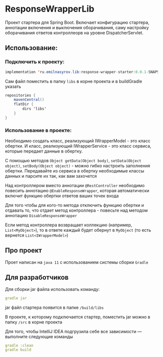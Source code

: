# ResponseWrapperLib

Проект стартера для Spring Boot. Включает конфигурацию стартера, аннотации включения и выключения оборачивания, 
саму настройку оборачивания ответов контроллеорв на уровне DispatcherServlet.

## Использование:
### Подключить к проекту:
```java
implementation 'ru.emilnasyrov.lib:response-wrapper-starter:0.0.1-SNAPSHOT'
```

Сам файл поместить в папку `libs` в корне проекта и в buildGradle указать
```java
repositories {
    mavenCentral()
    flatDir {
        dirs 'libs'
    }
}
```

### Использование в проекте:
Необходимо создать класс, реализующий IWrapperModel - это класс обертки. 
И класс, реализующий IWrapperService - это класс сервиса, которые передает данные в обертку.

С помощью методов ``Object getData(Object body)``, ``setData(Object object)``, ``setBody(Object object)`` - можно гибко настроить заполнения обертки. 
Передавайте из сервиса в обертку необходимые классы данных и парсите их так, как вам захочется

Над контроллером вместо аннотации ``@RestController`` необходимо повесить аннотацию ``@EnableResponseWrapper``, 
которая автоматически включит функцию обертки ответов ваших точек входа

Для того чтобы для кого-то метода отключить функцию обертки и отдавать то, что отдает метод контроллера - 
повесьте над методом аннотацию ``DisableResponseWrapper``

Если метод контроллера возвращает коллекцию (например, ``List<MyObject>``), то в ответе каждый будет обернут в ``MyObject`` 
(то есть вернется ``List<IWrapperModel>``)

## Про проект
Проет написан на ``java 11`` с использованием системы сборки ``Gradle``

## Для разработчиков
Для сборки jar файла использовать команду:
```yaml
gradle jar
```
jar файл стартера появится в папке `/build/libs`

В проекте, к которому подключается стартер, поместить jar можно в папку `/src` в корне проекта

Для того, чтобы IntelliJ IDEA подгрузила себе все зависимости — выполните следующие команды
```yaml
gradle :clean
gradle build
```



